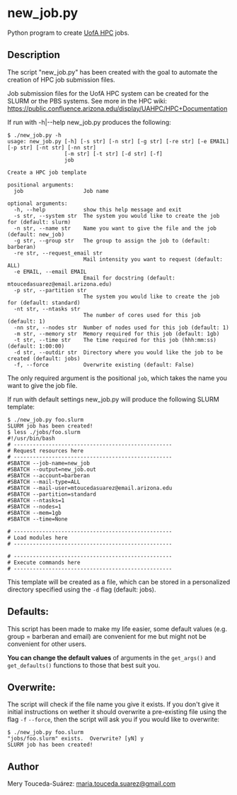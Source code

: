 # new_job.py
Python program to create [UofA HPC](https://public.confluence.arizona.edu/display/UAHPC/HPC+Documentation) jobs. 

## Description
The script "new_job.py" has been created with the goal to automate the creation of HPC job submission files. 

Job submission files for the UofA HPC system can be created for the SLURM or the PBS systems. 
See more in the HPC wiki: https://public.confluence.arizona.edu/display/UAHPC/HPC+Documentation

If run with -h|--help new_job.py produces the following:

```
$ ./new_job.py -h
usage: new_job.py [-h] [-s str] [-n str] [-g str] [-re str] [-e EMAIL] [-p str] [-nt str] [-nn str]
                  [-m str] [-t str] [-d str] [-f]
                  job

Create a HPC job template

positional arguments:
  job                   Job name

optional arguments:
  -h, --help            show this help message and exit
  -s str, --system str  The system you would like to create the job for (default: slurm)
  -n str, --name str    Name you want to give the file and the job (default: new_job)
  -g str, --group str   The group to assign the job to (default: barberan)
  -re str, --request_email str
                        Mail intensity you want to request (default: ALL)
  -e EMAIL, --email EMAIL
                        Email for docstring (default: mtoucedasuarez@email.arizona.edu)
  -p str, --partition str
                        The system you would like to create the job for (default: standard)
  -nt str, --ntasks str
                        The number of cores used for this job (default: 1)
  -nn str, --nodes str  Number of nodes used for this job (default: 1)
  -m str, --memory str  Memory required for this job (default: 1gb)
  -t str, --time str    The time required for this job (hhh:mm:ss) (default: 1:00:00)
  -d str, --outdir str  Directory where you would like the job to be created (default: jobs)
  -f, --force           Overwrite existing (default: False)
```


The only required argument is the positional `job`, which takes the name you want to give the job file. 

If run with default settings new_job.py will produce the following SLURM template: 

```
$ ./new_job.py foo.slurm
SLURM job has been created!
$ less ./jobs/foo.slurm
#!/usr/bin/bash
# --------------------------------------------------
# Request resources here
# --------------------------------------------------
#SBATCH --job-name=new_job
#SBATCH --output=new_job.out
#SBATCH --account=barberan
#SBATCH --mail-type=ALL
#SBATCH --mail-user=mtoucedasuarez@email.arizona.edu
#SBATCH --partition=standard
#SBATCH --ntasks=1
#SBATCH --nodes=1
#SBATCH --mem=1gb
#SBATCH --time=None

# --------------------------------------------------
# Load modules here
# --------------------------------------------------

# --------------------------------------------------
# Execute commands here
# --------------------------------------------------
```

This template will be created as a file, which can be stored in a personalized directory specified using the `-d` flag (default: jobs).


## Defaults: 
This script has been made to make my life easier, some default values (e.g. group = barberan and email) are convenient for me but might not be convenient for other users. 

**You can change the default values** of arguments in the `get_args()` and `get_defaults()` functions to those that best suit you.  

## Overwrite: 
The script will check if the file name you give it exists. If you don't give it initial instructions on wether it should overwrite a pre-existing file using the flag `-f` `--force`, then the script will ask you if you would like to overwrite: 

```
$ ./new_job.py foo.slurm
"jobs/foo.slurm" exists.  Overwrite? [yN] y
SLURM job has been created!
```

## Author
Mery Touceda-Suárez: maria.touceda.suarez@gmail.com
